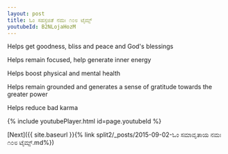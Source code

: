 ```yaml
---
layout: post
title: ಓಂ ಸಹಸ್ರಜಿತೆ ನಮಃ ೧೦೮ ಟೈಮ್ಸ್
youtubeId: B2NLojaHozM
---
```

 
 
Helps get goodness, bliss and peace and God's blessings
 
Helps remain focused, help generate inner energy 
 
Helps boost physical and mental health 
 
Helps remain grounded and generates a sense of gratitude towards the greater power 
 
Helps reduce bad karma
 
 
 
 


{% include youtubePlayer.html id=page.youtubeId %}
 
[Next]({{ site.baseurl }}{% link  split2/_posts/2015-09-02-ಓಂ ಸಮಾವೃತಾಯ ನಮಃ ೧೦೮ ಟೈಮ್ಸ್.md%})
 
